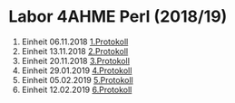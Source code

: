 # Labor 4AHME Perl (2018/19)

1) Einheit 06.11.2018 [1.Protokoll](https://github.com/pernim15/protokoll_G2_pernim15_06.11.2018)
2) Einheit 13.11.2018 [2.Protokoll](https://github.com/pernim15/protokoll_G2_pernim15_13.11.2018)
3) Einheit 20.11.2018 [3.Protokoll](https://github.com/HTLMechatronics/m15-la1-sx/blob/pernim15/protokoll_G2_20.11.2018.md)  
4) Einheit 29.01.2019 [4.Protokoll](https://github.com/pernim15/protokoll_G2_pernim15_29.01.2019)  
5) Einheit 05.02.2019 [5.Protokoll](https://github.com/pernim15/protokoll_G2_pernim15_05.02.2019)  
6) Einheit 12.02.2019 [6.Protokoll](https://github.com/pernim15/protokoll_G2_pernim15_12.02.2019)  
